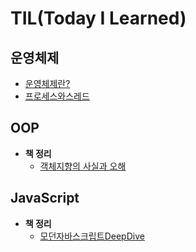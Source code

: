 # TIL(Today I Learned)
## 운영체제
- [운영체제란?](OS/운영체제란%3F.md)
- [프로세스와스레드](OS/프로세스와스레드.md)
## OOP
- **책 정리**
  - [객체지향의 사실과 오해](OOP/객체지향의사실과오해.md)

## JavaScript
- **책 정리**
  - [모던자바스크립트DeepDive](JavaScript/모던자바스크립트DeepDive.md)
